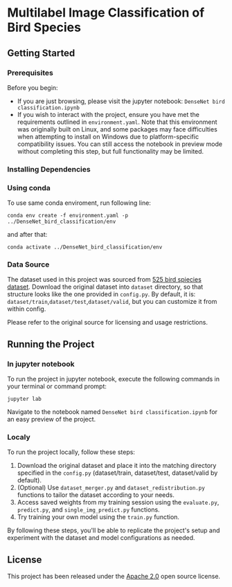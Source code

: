 # Multilabel Image Classification of Bird Species

## Getting Started

### Prerequisites

Before you begin:
  * If you are just browsing, please visit the jupyter notebook: `DenseNet bird classification.ipynb`
  * If you wish to interact with the project, ensure you have met the requirements outlined in `environment.yaml`. 
Note that this environment was originally built on Linux, and some packages may face difficulties when attempting to 
install on Windows due to platform-specific compatibility issues. You can still access the notebook in preview mode
without completing this step, but full functionality may be limited.


### Installing Dependencies

### Using conda

To use same conda enviroment, run following line:

```
conda env create -f environment.yaml -p ../DenseNet_bird_classification/env
```
and after that:

```
conda activate ../DenseNet_bird_classification/env
```

### Data Source

The dataset used in this project was sourced from [525 bird spiecies dataset](https://www.kaggle.com/datasets/gpiosenka/100-bird-species). Download the original dataset into 
`dataset` directory, so that structure looks like the one provided in `config.py`. 
By default, it is: `dataset/train`,`dataset/test`,`dataset/valid`, but you can customize it from within config.

Please refer to the original source for licensing and usage restrictions.

## Running the Project

### In jupyter notebook

To run the project in jupyter notebook, execute the following commands in your terminal or command prompt:

```
jupyter lab
```

Navigate to the notebook named `DenseNet bird classification.ipynb` for an easy preview of the project.

### Localy

To run the project locally, follow these steps:

1. Download the original dataset and place it into the matching directory specified in the `config.py` (dataset/train, dataset/test, dataset/valid by default).
2. (Optional) Use `dataset_merger.py` and `dataset_redistribution.py` functions to tailor the dataset according to your needs.
3. Access saved weights from my training session using the `evaluate.py`, `predict.py`, and `single_img_predict.py` functions.
4. Try training your own model using the `train.py` function.

By following these steps, you'll be able to replicate the project's setup and experiment with the dataset and model configurations as needed.


## License

This project has been released under the [Apache 2.0](https://www.apache.org/licenses/LICENSE-2.0) open source license.

